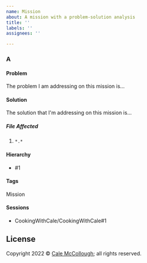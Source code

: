 ```yaml
---
name: Mission
about: A mission with a problem-solution analysis
title: ''
labels: ''
assignees: ''

---
```


### A

#### Problem

The problem I am addressing on this mission is...

#### Solution

The solution that I'm addressing on this mission is...

##### File Affected

1. `*.*`

#### Hierarchy

* #1

#### Tags

Mission

#### Sessions

* CookingWithCale/CookingWithCale#1

## License

Copyright 2022 © [Cale McCollough](https://cookingwithcale.org); all rights reserved.
